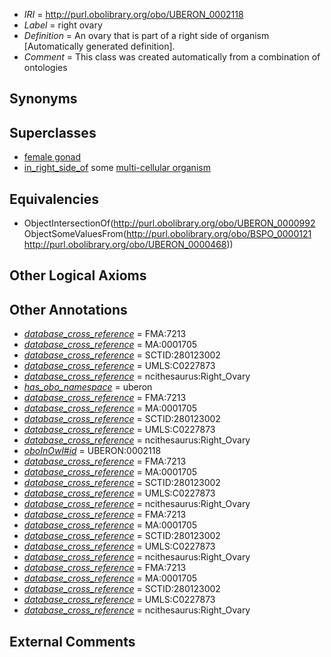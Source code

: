  * *IRI* = http://purl.obolibrary.org/obo/UBERON_0002118
 * *Label* = right ovary
 * *Definition* = An ovary that is part of a right side of organism [Automatically generated definition].
 * *Comment* = This class was created automatically from a combination of ontologies

## Synonyms


## Superclasses

 * [female gonad](../../UBERON/92/UBERON_0000992.md)
 * [in_right_side_of](../../BSPO/21/BSPO_0000121.md) some [multi-cellular organism](../../UBERON/68/UBERON_0000468.md)

## Equivalencies

 * ObjectIntersectionOf(<http://purl.obolibrary.org/obo/UBERON_0000992> ObjectSomeValuesFrom(<http://purl.obolibrary.org/obo/BSPO_0000121> <http://purl.obolibrary.org/obo/UBERON_0000468>))

## Other Logical Axioms


## Other Annotations

 * *[database_cross_reference](../../ef/oboInOwl#hasDbXref.md)* = FMA:7213
 * *[database_cross_reference](../../ef/oboInOwl#hasDbXref.md)* = MA:0001705
 * *[database_cross_reference](../../ef/oboInOwl#hasDbXref.md)* = SCTID:280123002
 * *[database_cross_reference](../../ef/oboInOwl#hasDbXref.md)* = UMLS:C0227873
 * *[database_cross_reference](../../ef/oboInOwl#hasDbXref.md)* = ncithesaurus:Right_Ovary
 * *[has_obo_namespace](../../ce/oboInOwl#hasOBONamespace.md)* = uberon
 * *[database_cross_reference](../../ef/oboInOwl#hasDbXref.md)* = FMA:7213
 * *[database_cross_reference](../../ef/oboInOwl#hasDbXref.md)* = MA:0001705
 * *[database_cross_reference](../../ef/oboInOwl#hasDbXref.md)* = SCTID:280123002
 * *[database_cross_reference](../../ef/oboInOwl#hasDbXref.md)* = UMLS:C0227873
 * *[database_cross_reference](../../ef/oboInOwl#hasDbXref.md)* = ncithesaurus:Right_Ovary
 * *[oboInOwl#id](../../id/oboInOwl#id.md)* = UBERON:0002118
 * *[database_cross_reference](../../ef/oboInOwl#hasDbXref.md)* = FMA:7213
 * *[database_cross_reference](../../ef/oboInOwl#hasDbXref.md)* = MA:0001705
 * *[database_cross_reference](../../ef/oboInOwl#hasDbXref.md)* = SCTID:280123002
 * *[database_cross_reference](../../ef/oboInOwl#hasDbXref.md)* = UMLS:C0227873
 * *[database_cross_reference](../../ef/oboInOwl#hasDbXref.md)* = ncithesaurus:Right_Ovary
 * *[database_cross_reference](../../ef/oboInOwl#hasDbXref.md)* = FMA:7213
 * *[database_cross_reference](../../ef/oboInOwl#hasDbXref.md)* = MA:0001705
 * *[database_cross_reference](../../ef/oboInOwl#hasDbXref.md)* = SCTID:280123002
 * *[database_cross_reference](../../ef/oboInOwl#hasDbXref.md)* = UMLS:C0227873
 * *[database_cross_reference](../../ef/oboInOwl#hasDbXref.md)* = ncithesaurus:Right_Ovary
 * *[database_cross_reference](../../ef/oboInOwl#hasDbXref.md)* = FMA:7213
 * *[database_cross_reference](../../ef/oboInOwl#hasDbXref.md)* = MA:0001705
 * *[database_cross_reference](../../ef/oboInOwl#hasDbXref.md)* = SCTID:280123002
 * *[database_cross_reference](../../ef/oboInOwl#hasDbXref.md)* = UMLS:C0227873
 * *[database_cross_reference](../../ef/oboInOwl#hasDbXref.md)* = ncithesaurus:Right_Ovary

## External Comments

